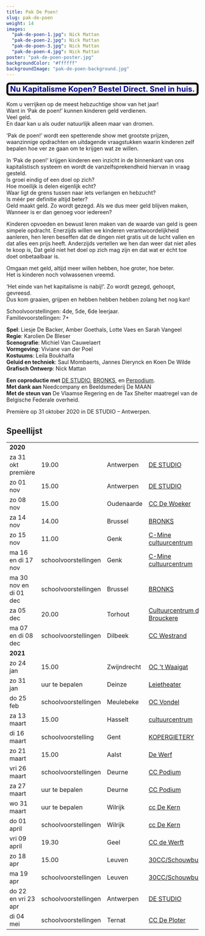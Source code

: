 ```yaml
---
title: Pak De Poen!
slug: pak-de-poen
weight: 14
images:
  "pak-de-poen-1.jpg": Nick Mattan
  "pak-de-poen-2.jpg": Nick Mattan
  "pak-de-poen-3.jpg": Nick Mattan
  "pak-de-poen-4.jpg": Nick Mattan
poster: "pak-de-poen-poster.jpg"
backgroundColor: "#ffffff"
backgroundImage: "pak-de-poen-background.jpg"
---
```


<style>
  .banner {
    border: 5px solid black;
    border-radius: 8px;
    font-size: 20px;
    font-weight: bold;
    color: darkblue;
    text-align: center;
  }
</style>
<div class="banner">Nu Kapitalisme Kopen? Bestel Direct. Snel in huis.</div>

Kom u verrijken op de meest hebzuchtige show van het jaar!<br>
Want in ‘Pak de poen!’ kunnen kinderen geld verdienen.<br>
Veel geld.<br>
En daar kan u als ouder natuurlijk alleen maar van dromen.<br>

‘Pak de poen!’ wordt een spetterende show met grootste prijzen, waanzinnige opdrachten en uitdagende vraagstukken waarin kinderen zelf bepalen hoe ver ze gaan om te krijgen wat ze willen.<br>

In ‘Pak de poen!’ krijgen kinderen een inzicht in de binnenkant van ons kapitalistisch systeem en wordt de vanzelfsprekendheid hiervan in vraag gesteld.<br>
Is groei eindig of een doel op zich?<br>
Hoe moeilijk is delen eigenlijk echt?<br>
Waar ligt de grens tussen naar iets verlangen en hebzucht?<br>
Is méér per definitie altijd beter?<br>
Geld maakt geld. Zo wordt gezegd. Als we dus meer geld blijven maken,<br>
Wanneer is er dan genoeg voor iedereen?<br>

Kinderen opvoeden en bewust leren maken van de waarde van geld is geen simpele opdracht. Enerzijds willen we kinderen verantwoordelijkheid aanleren, hen leren beseffen dat de dingen niet gratis uit de lucht vallen en dat alles een prijs heeft.
Anderzijds vertellen we hen dan weer dat niet alles te koop is,
Dat geld niet het doel op zich mag zijn en dat wat er écht toe doet onbetaalbaar is.

Omgaan met geld, altijd meer willen hebben, hoe groter, hoe beter.<br>
Het is kinderen noch volwassenen vreemd.

‘Het einde van het kapitalisme is nabij!’. Zo wordt gezegd, gehoopt, gevreesd.<br>
Dus kom graaien, grijpen en hebben hebben hebben zolang het nog kan!

Schoolvoorstellingen: 4de, 5de, 6de leerjaar.<br>
Familievoorstellingen: 7+

**Spel**: Liesje De Backer, Amber Goethals, Lotte Vaes en Sarah Vangeel<br>
**Regie**: Karolien De Bleser<br>
**Scenografie**: Michiel Van Cauwelaert<br>
**Vormgeving**: Viviane van der Poel<br>
**Kostuums**: Leila Boukhalfa<br>
**Geluid en techniek**: Saul Mombaerts, Jannes Dierynck en Koen De Wilde<br>
**Grafisch Ontwerp**: Nick Mattan<br>

**Een coproductie met** <a href="https://www.destudio.com/">DE STUDIO</a>, <a href="http://www.bronks.be/nl/">BRONKS</a>, en <a href="https://www.perpodium.be/">Perpodium</a>.<br>
**Met dank aan** Needcompany en Beeldsmederij De MAAN<br>
**Met de steun van** De Vlaamse Regering en de Tax Shelter maatregel van de Belgische Federale overheid.

Première op 31 oktober 2020 in DE STUDIO – Antwerpen.

## Speellijst

<div class="table-responsive">
<table class="speellijst">
<tr><td colspan="5"><strong>2020</strong></td></tr>
<tr><td>za 31 okt première</td><td>19.00</td><td>Antwerpen</td><td><a href="https://www.destudio.com/">DE STUDIO</a></td></tr>
<tr><td>zo 01 nov </td><td>15.00</td><td>Antwerpen</td><td><a href="https://www.destudio.com/">DE STUDIO</a></td></tr>
<tr><td>zo 08 nov </td><td>15.00</td><td>Oudenaarde</td><td><a href="https://www.dewoeker.be/">CC De Woeker</a></td></tr>
<tr><td>za 14 nov</td><td>14.00</td><td>Brussel</td><td><a href="https://www.bronks.be/">BRONKS</a></td></tr>
<tr><td>zo 15 nov</td><td>11.00</td><td>Genk</td><td><a href="https://www.c-minecultuurcentrum.be/">C-Mine cultuurcentrum</a></td></tr>
<tr><td>ma 16 en di 17 nov</td><td>schoolvoorstellingen</td><td>Genk</td><td><a href="https://www.c-minecultuurcentrum.be/">C-Mine cultuurcentrum</a></td></tr>
<tr><td>ma 30 nov en di 01 dec</td><td>schoolvoorstellingen</td><td>Brussel</td><td><a href="https://www.bronks.be/">BRONKS</a></td></tr>
<tr><td>za 05 dec</td><td>20.00</td><td>Torhout</td><td><a href="https://www.ccdebrouckere.be/">Cultuurcentrum de Brouckere</a></td></tr>
<tr><td>ma 07 en di 08 dec</td><td>schoolvoorstellingen</td><td>Dilbeek</td><td><a href="https://www.westrand.be/">CC Westrand</a></td></tr>
<tr><td colspan="5"><strong>2021</strong></td></tr>
<tr><td>zo 24 jan</td><td>15.00</td><td>Zwijndrecht</td><td><a href="https://www.waaigat.be/">OC 't Waaigat</a></td></tr>
<tr><td>zo 31 jan</td><td>uur te bepalen</td><td>Deinze</td><td><a href="https://www.leietheater.be/">Leietheater</a></td></tr>
<tr><td>do 25 feb</td><td>schoolvoorstellingen</td><td>Meulebeke</td><td><a href="https://www.meulebeke.be/">OC Vondel</a></td></tr>
<tr><td>za 13 maart</td><td>15.00</td><td>Hasselt</td><td><a href="https://www.ccha.be/">cultuurcentrum</a></td></tr>
<tr><td>di 16 maart</td><td>schoolvoorstelling</td><td>Gent</td><td><a href="https://www.kopergietery.be/">KOPERGIETERY</a></td></tr>
<tr><td>zo 21 maart</td><td>15.00</td><td>Aalst</td><td><a href="https://www.ccdewerf.be/">De Werf</a></td></tr>
<tr><td>vri 26 maart</td><td>schoolvoorstellingen</td><td>Deurne</td><td><a href="https://www.ccdeurne.be/">CC Podium</a></td></tr>
<tr><td>za 27 maart</td><td>uur te bepalen</td><td>Deurne</td><td><a href="https://www.ccdeurne.be/">CC Podium</a></td></tr>
<tr><td>wo 31 maart</td><td>uur te bepalen</td><td>Wilrijk</td><td><a href="https://www.ccdekern.be/">cc De Kern</a></td></tr>
<tr><td>do 01 april</td><td>schoolvoorstellingen</td><td>Wilrijk</td><td><a href="https://www.ccdekern.be/">cc De Kern</a></td></tr>
<tr><td>vri 09 april</td><td>19.30</td><td>Geel</td><td><a href="https://www.dewerft.be/">CC de Werft</a></td></tr>
<tr><td>zo 18 apr</td><td>15.00</td><td>Leuven</td><td><a href="https://www.30CC.be/">30CC/Schouwburg</a></td></tr>
<tr><td>ma 19 apr</td><td>schoolvoorstellingen</td><td>Leuven</td><td><a href="https://www.30CC.be/">30CC/Schouwburg</a></td></tr>
<tr><td>do 22 en vri 23 apr</td><td>schoolvoorstellingen</td><td>Antwerpen</td><td><a href="https://www.destudio.com/">DE STUDIO</a></td></tr>
<tr><td>di 04 mei</td><td>schoolvoorstellingen</td><td>Ternat</td><td><a href="https://www.ccdeploter.be/">CC De Ploter</a></td></tr>
</table>
</div>
